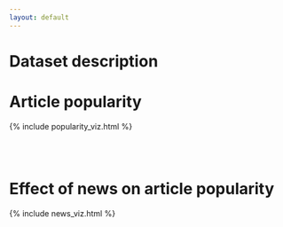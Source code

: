 ```yaml
---
layout: default
---
```


# Dataset description

# Article popularity
{% include popularity_viz.html %}


<br>
<br>


# Effect of news on article popularity
{% include news_viz.html %}
